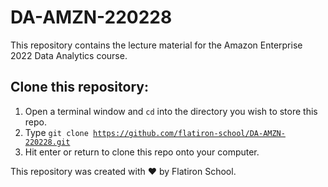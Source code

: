 # DA-AMZN-220228
This repository contains the lecture material for the Amazon Enterprise 2022 Data Analytics course. 

## Clone this repository: 
1. Open a terminal window and <code>cd</code> into the directory you wish to store this repo. 
2. Type <code>git clone https://github.com/flatiron-school/DA-AMZN-220228.git</code>
3. Hit enter or return to clone this repo onto your computer.

This repository was created with ❤️ by Flatiron School.
